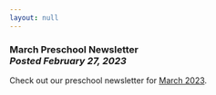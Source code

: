 ```yaml
---
layout: null
---
```


<h3 class="ui header">
  March Preschool Newsletter
  <div class="sub header">
    <i>Posted February 27, 2023</i>
  </div>
</h3>

Check out our preschool newsletter for
<a href="{{ site.baseurl }}/assets/newsletters/2022-2023/COH_March_2023_Newsletter.pdf">March 2023</a>.
